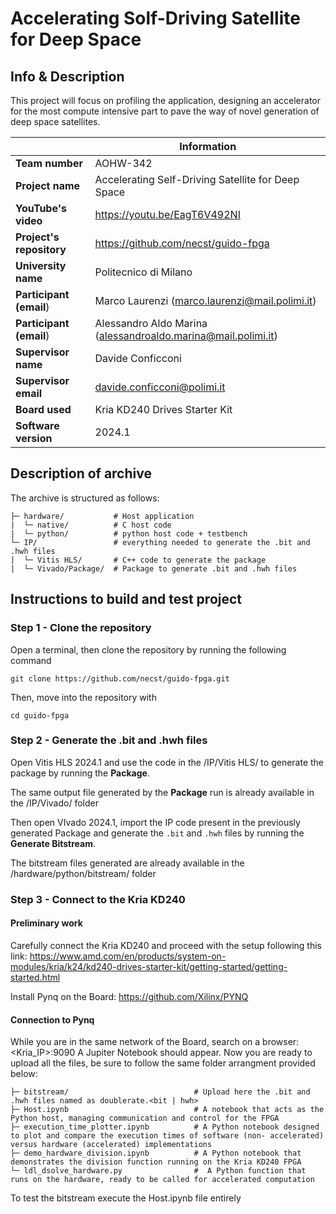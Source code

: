 # Accelerating Solf-Driving Satellite for Deep Space

## Info & Description
This project will focus on profiling the application, designing an accelerator for the most compute intensive part to pave the way of novel generation of deep space satellites.  

|| Information |
|----------------------|-----|
| **Team number**          | AOHW-342 |
| **Project name**         | Accelerating Self-Driving Satellite for Deep Space |
| **YouTube's video**      | https://youtu.be/EagT6V492NI |
| **Project's repository** | https://github.com/necst/guido-fpga |
| **University name**      | Politecnico di Milano |
| **Participant (email**)  | Marco Laurenzi (marco.laurenzi@mail.polimi.it) |
| **Participant (email**)  | Alessandro Aldo Marina (alessandroaldo.marina@mail.polimi.it) |
| **Supervisor name**      | Davide Conficconi |
| **Supervisor email**     | davide.conficconi@polimi.it |
| **Board used**           | Kria KD240 Drives Starter Kit |
| **Software version**     | 2024.1 |

## Description of archive
The archive is structured as follows:
```    
├─ hardware/           # Host application
|  └─ native/          # C host code
|  └─ python/          # python host code + testbench
└─ IP/                 # everything needed to generate the .bit and .hwh files
|  └─ Vitis HLS/       # C++ code to generate the package
|  └─ Vivado/Package/  # Package to generate .bit and .hwh files
```
 
## Instructions to build and test project

### Step 1 - Clone the repository
Open a terminal, then clone the repository by running the following command
```shell
git clone https://github.com/necst/guido-fpga.git
```
Then, move into the repository with 
```shell
cd guido-fpga
```

### Step 2 - Generate the .bit and .hwh files
Open Vitis HLS 2024.1 and use the code in the /IP/Vitis HLS/ to generate the package by running the **Package**.

The same output file generated by the **Package** run is already available in the /IP/Vivado/ folder

Then open VIvado 2024.1, import the IP code present in the previously generated Package and generate the `.bit` and `.hwh` files by running the **Generate Bitstream**.

The bitstream files generated are already available in the /hardware/python/bitstream/ folder

### Step 3 - Connect to the Kria KD240
#### Preliminary work
Carefully connect the Kria KD240 and proceed with the setup following this link:
https://www.amd.com/en/products/system-on-modules/kria/k24/kd240-drives-starter-kit/getting-started/getting-started.html

Install Pynq on the Board:
https://github.com/Xilinx/PYNQ

#### Connection to Pynq
While you are in the same network of the Board, search on a browser:
<Kria_IP>:9090
A Jupiter Notebook should appear.
Now you are ready to upload all the files, be sure to follow the same folder arrangment provided below:
```    
├─ bitstream/                            # Upload here the .bit and .hwh files named as doublerate.<bit | hwh>    
├─ Host.ipynb                            # A notebook that acts as the Python host, managing communication and control for the FPGA
├─ execution_time_plotter.ipynb          # A Python notebook designed to plot and compare the execution times of software (non- accelerated) versus hardware (accelerated) implementations
├─ demo_hardware_division.ipynb          # A Python notebook that demonstrates the division function running on the Kria KD240 FPGA
└─ ldl_dsolve_hardware.py                #  A Python function that runs on the hardware, ready to be called for accelerated computation
```
To test the bitstream execute the Host.ipynb file entirely

